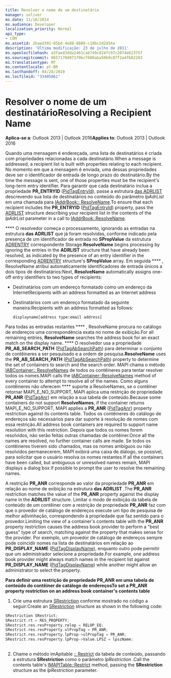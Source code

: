 ```yaml
---
title: Resolver o nome de um destinatário
manager: soliver
ms.date: 11/16/2014
ms.audience: Developer
localization_priority: Normal
api_type:
- COM
ms.assetid: 2baed391-85bd-4e88-8800-c19bc2d2d54a
description: 'Última modificação: 23 de julho de 2011'
ms.openlocfilehash: a3faed3dda2461cab749c824fc97c2074e62375f
ms.sourcegitcommit: 8657170d071f9bcf680aba50b9c07f2a4fb82283
ms.translationtype: MT
ms.contentlocale: pt-BR
ms.lasthandoff: 04/28/2019
ms.locfileid: "33405861"
---
```

# <a name="resolving-a-recipient-name"></a><span data-ttu-id="85122-103">Resolver o nome de um destinatário</span><span class="sxs-lookup"><span data-stu-id="85122-103">Resolving a Recipient Name</span></span>

  
  
<span data-ttu-id="85122-104">**Aplica-se a**: Outlook 2013 | Outlook 2016</span><span class="sxs-lookup"><span data-stu-id="85122-104">**Applies to**: Outlook 2013 | Outlook 2016</span></span> 
  
<span data-ttu-id="85122-105">Quando uma mensagem é endereçada, uma lista de destinatários é criada com propriedades relacionadas a cada destinatário.</span><span class="sxs-lookup"><span data-stu-id="85122-105">When a message is addressed, a recipient list is built with properties relating to each recipient.</span></span> <span data-ttu-id="85122-106">No momento em que a mensagem é enviada, uma dessas propriedades deve ser o identificador de entrada de longo prazo do destinatário.</span><span class="sxs-lookup"><span data-stu-id="85122-106">By the time the message is sent, one of those properties must be the recipient's long-term entry identifier.</span></span> <span data-ttu-id="85122-107">Para garantir que cada destinatário inclua a propriedade **PR_ENTRYID** ([PidTagEntryId](pidtagentryid-canonical-property.md)), passe a estrutura [das ADRLIST](adrlist.md) descrevendo sua lista de destinatários no conteúdo do parâmetro _lpAdrList_ em uma chamada para [IAddrBook:: ResolveName](iaddrbook-resolvename.md).</span><span class="sxs-lookup"><span data-stu-id="85122-107">To ensure that each recipient includes the **PR_ENTRYID** ([PidTagEntryId](pidtagentryid-canonical-property.md)) property, pass the [ADRLIST](adrlist.md) structure describing your recipient list in the contents of the  _lpAdrList_ parameter in a call to [IAddrBook::ResolveName](iaddrbook-resolvename.md).</span></span>
  
 <span data-ttu-id="85122-108">\*\*\*\* O resolvedor começa o processamento, ignorando as entradas na estrutura **das ADRLIST** que já foram resolvidas, conforme indicado pela presença de um identificador de entrada no **SPropValue** da estrutura [ADRENTRY](adrentry.md) correspondente Storage.</span><span class="sxs-lookup"><span data-stu-id="85122-108">**ResolveName** begins processing by ignoring the entries in the **ADRLIST** structure that have already been resolved, as indicated by the presence of an entry identifier in the corresponding [ADRENTRY](adrentry.md) structure's **SPropValue** array.</span></span> <span data-ttu-id="85122-109">Em seguida \*\*\*\* , ResolveName atribui automaticamente identificadores de entrada únicos a dois tipos de destinatários:</span><span class="sxs-lookup"><span data-stu-id="85122-109">Next, **ResolveName** automatically assigns one-off entry identifiers to two types of recipients:</span></span> 
  
- <span data-ttu-id="85122-110">Destinatários com um endereço formatado como um endereço da Internet</span><span class="sxs-lookup"><span data-stu-id="85122-110">Recipients with an address formatted as an Internet address</span></span>
    
- <span data-ttu-id="85122-111">Destinatários com um endereço formatado da seguinte maneira:</span><span class="sxs-lookup"><span data-stu-id="85122-111">Recipients with an address formatted as follows:</span></span>
    
     `displayname[address type:email address]`
    
<span data-ttu-id="85122-112">Para todas as entradas restantes \*\*\*\* , ResolveName procura no catálogo de endereços uma correspondência exata no nome de exibição.</span><span class="sxs-lookup"><span data-stu-id="85122-112">For all remaining entries, **ResolveName** searches the address book for an exact match on the display name.</span></span> <span data-ttu-id="85122-113">\*\*\*\* O resolvedor usa a propriedade **PR_AB_SEARCH_PATH** ([PidTagAbSearchPath](pidtagabsearchpath-canonical-property.md)) para determinar o conjunto de contêineres a ser pesquisado e a ordem de pesquisa.</span><span class="sxs-lookup"><span data-stu-id="85122-113">**ResolveName** uses the **PR_AB_SEARCH_PATH** ([PidTagAbSearchPath](pidtagabsearchpath-canonical-property.md)) property to determine the set of containers to search and the search order.</span></span> <span data-ttu-id="85122-114">MAPI chama o método [IABContainer:: ResolveNames](iabcontainer-resolvenames.md) de todos os contêineres para tentar resolver todos os nomes.</span><span class="sxs-lookup"><span data-stu-id="85122-114">MAPI calls the [IABContainer::ResolveNames](iabcontainer-resolvenames.md) method of every container to attempt to resolve all of the names.</span></span> <span data-ttu-id="85122-115">Como alguns contêineres não oferecem \*\*\*\* suporte a ResolveNames, se o contêiner retornar MAPI_E_NO_SUPPORT, MAPI aplica uma restrição de propriedade **PR_ANR** ([PidTagAnr](pidtaganr-canonical-property.md)) em relação a sua tabela de conteúdo.</span><span class="sxs-lookup"><span data-stu-id="85122-115">Because some containers do not support **ResolveNames**, if the container returns MAPI_E_NO_SUPPORT, MAPI applies a **PR_ANR** ([PidTagAnr](pidtaganr-canonical-property.md)) property restriction against its contents table.</span></span> <span data-ttu-id="85122-116">Todos os contêineres do catálogo de endereços são necessários para dar suporte à resolução de nomes com essa restrição.</span><span class="sxs-lookup"><span data-stu-id="85122-116">All address book containers are required to support name resolution with this restriction.</span></span> <span data-ttu-id="85122-117">Depois que todos os nomes forem resolvidos, não serão feitas outras chamadas de contêiner.</span><span class="sxs-lookup"><span data-stu-id="85122-117">Once all the names are resolved, no further container calls are made.</span></span> <span data-ttu-id="85122-118">Se todos os contêineres tiverem sido chamados, mas os nomes ambíguos ou não resolvidos permanecerem, MAPI exibirá uma caixa de diálogo, se possível, para solicitar que o usuário resolva os nomes restantes.</span><span class="sxs-lookup"><span data-stu-id="85122-118">If all the containers have been called, but ambiguous or unresolved names remain, MAPI displays a dialog box if possible to prompt the user to resolve the remaining names.</span></span>
  
<span data-ttu-id="85122-119">A restrição **PR_ANR** corresponde ao valor da propriedade **PR_ANR** em relação ao nome de exibição na estrutura **das ADRLIST** .</span><span class="sxs-lookup"><span data-stu-id="85122-119">The **PR_ANR** restriction matches the value of the **PR_ANR** property against the display name in the **ADRLIST** structure.</span></span> <span data-ttu-id="85122-120">Limitar o modo de exibição da tabela de conteúdo de um contêiner com a restrição de propriedade **PR_ANR** faz com que o provedor de catálogo de endereços execute um tipo de pesquisa de melhor adivinhação, correspondendo à propriedade que faz sentido para o provedor.</span><span class="sxs-lookup"><span data-stu-id="85122-120">Limiting the view of a container's contents table with the **PR_ANR** property restriction causes the address book provider to perform a "best guess" type of search, matching against the property that makes sense for the provider.</span></span> <span data-ttu-id="85122-121">Por exemplo, um provedor de catálogo de endereços sempre pode coincidir nomes na lista de destinatários em relação ao **PR_DISPLAY_NAME** ([PidTagDisplayName](pidtagdisplayname-canonical-property.md)), enquanto outro pode permitir que um administrador selecione a propriedade.</span><span class="sxs-lookup"><span data-stu-id="85122-121">For example, one address book provider might always match names in the recipient list against **PR_DISPLAY_NAME** ([PidTagDisplayName](pidtagdisplayname-canonical-property.md)) while another might allow an administrator to select the property.</span></span>
  
 <span data-ttu-id="85122-122">**Para definir uma restrição de propriedade PR_ANR em uma tabela de conteúdo do contêiner de catálogo de endereços**</span><span class="sxs-lookup"><span data-stu-id="85122-122">**To set a PR_ANR property restriction on an address book container's contents table**</span></span>
  
1. <span data-ttu-id="85122-123">Crie uma estrutura [SRestriction](srestriction.md) conforme mostrado no código a seguir:</span><span class="sxs-lookup"><span data-stu-id="85122-123">Create an [SRestriction](srestriction.md) structure as shown in the following code:</span></span> 
    
  ```cpp
  SRestriction SRestrict;
  SRestrict.rt = RES_PROPERTY;
  SRestrict.res.resProperty.relop = RELOP_EQ;
  SRestrict.res.resProperty.ulPropTag = PR_ANR;
  SRestrict.res.resProperty.lpProp->ulPropTag = PR_ANR;
  SRestrict.res.resProperty.lpProp->Value.LPSZ = lpszName;
   
  ```

2. <span data-ttu-id="85122-124">Chame o método imApitable [:: Restrict](imapitable-restrict.md) da tabela de conteúdo, passando a estrutura **SRestriction** como o parâmetro _lpRestriction_ .</span><span class="sxs-lookup"><span data-stu-id="85122-124">Call the contents table's [IMAPITable::Restrict](imapitable-restrict.md) method, passing the **SRestriction** structure as the  _lpRestriction_ parameter.</span></span> 
    

